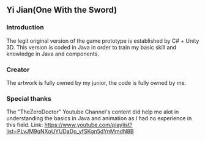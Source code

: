 ## Yi Jian(One With the Sword)

### Introduction

The legit original version of the game prototype is established by C# + Unity 3D. This version is coded in Java in order to train my basic skill and knowledge in Java and components.

### Creator

The artwork is fully owned by my junior, the code is fully owned by me.

### Special thanks

The "TheZeroDoctor" Youtube Channel's content did help me alot in understanding the basics in Java and animation as I had no experience in this field. Link: https://www.youtube.com/playlist?list=PLvJM9qNXoUYUDaDo_yfSKgn5dYnMmdN8B
